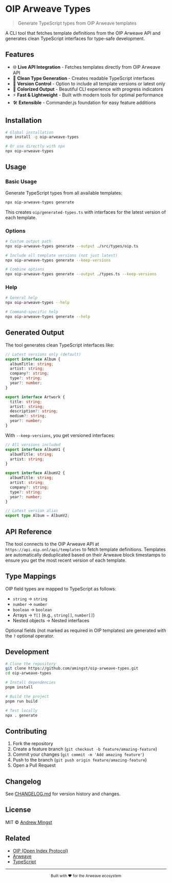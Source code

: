 # OIP Arweave Types

> Generate TypeScript types from OIP Arweave templates

A CLI tool that fetches template definitions from the OIP Arweave API and generates clean TypeScript interfaces for type-safe development.

## Features

- 🌐 **Live API Integration** - Fetches templates directly from OIP Arweave API
- 🎯 **Clean Type Generation** - Creates readable TypeScript interfaces
- 🔄 **Version Control** - Option to include all template versions or latest only
- 🎨 **Colorized Output** - Beautiful CLI experience with progress indicators
- ⚡ **Fast & Lightweight** - Built with modern tools for optimal performance
- 🛠️ **Extensible** - Commander.js foundation for easy feature additions

## Installation

```bash
# Global installation
npm install -g oip-arweave-types

# Or use directly with npx
npx oip-arweave-types
```

## Usage

### Basic Usage

Generate TypeScript types from all available templates:

```bash
npx oip-arweave-types generate
```

This creates `oip/generated-types.ts` with interfaces for the latest version of each template.

### Options

```bash
# Custom output path
npx oip-arweave-types generate --output ./src/types/oip.ts

# Include all template versions (not just latest)
npx oip-arweave-types generate --keep-versions

# Combine options
npx oip-arweave-types generate --output ./types.ts --keep-versions
```

### Help

```bash
# General help
npx oip-arweave-types --help

# Command-specific help
npx oip-arweave-types generate --help
```

## Generated Output

The tool generates clean TypeScript interfaces like:

```typescript
// Latest versions only (default)
export interface Album {
  albumTitle: string;
  artist: string;
  company?: string;
  type?: string;
  year?: number;
}

export interface Artwork {
  title: string;
  artist: string;
  description?: string;
  medium?: string;
  year?: number;
}
```

With `--keep-versions`, you get versioned interfaces:

```typescript
// All versions included
export interface AlbumV1 {
  albumTitle: string;
  artist: string;
}

export interface AlbumV2 {
  albumTitle: string;
  artist: string;
  company?: string;
  type?: string;
  year?: number;
}

// Latest version alias
export type Album = AlbumV2;
```

## API Reference

The tool connects to the OIP Arweave API at `https://api.oip.onl/api/templates` to fetch template definitions. Templates are automatically deduplicated based on their Arweave block timestamps to ensure you get the most recent version of each template.

## Type Mappings

OIP field types are mapped to TypeScript as follows:

- `string` → `string`
- `number` → `number`
- `boolean` → `boolean`
- Arrays → `T[]` (e.g., `string[]`, `number[]`)
- Nested objects → Nested interfaces

Optional fields (not marked as required in OIP templates) are generated with the `?` optional operator.

## Development

```bash
# Clone the repository
git clone https://github.com/amingst/oip-arweave-types.git
cd oip-arweave-types

# Install dependencies
pnpm install

# Build the project
pnpm run build

# Test locally
npx . generate
```

## Contributing

1. Fork the repository
2. Create a feature branch (`git checkout -b feature/amazing-feature`)
3. Commit your changes (`git commit -m 'Add amazing feature'`)
4. Push to the branch (`git push origin feature/amazing-feature`)
5. Open a Pull Request

## Changelog

See [CHANGELOG.md](./CHANGELOG.md) for version history and changes.

## License

MIT © [Andrew Mingst](https://github.com/amingst)

## Related

- [OIP (Open Index Protocol)](https://oip.wiki/)
- [Arweave](https://arweave.org/)
- [TypeScript](https://www.typescriptlang.org/)

---

<div align="center">
  <sub>Built with ❤️ for the Arweave ecosystem</sub>
</div>
